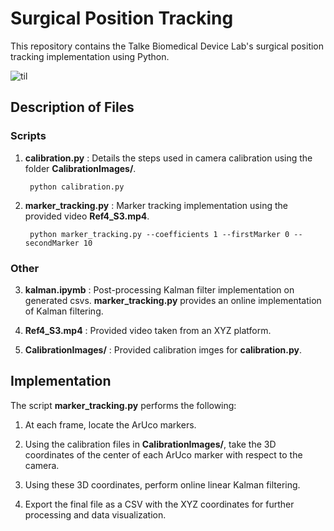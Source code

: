 # Surgical Position Tracking 

This repository contains the Talke Biomedical Device Lab's surgical position tracking implementation using Python. 

![til](./marker_tracking.gif)

## Description of Files

### Scripts
1. **calibration.py** : Details the steps used in camera calibration using the folder **CalibrationImages/**. 

        python calibration.py

2. **marker_tracking.py** : Marker tracking implementation using the provided video **Ref4_S3.mp4**.

        python marker_tracking.py --coefficients 1 --firstMarker 0 --secondMarker 10

### Other
3. **kalman.ipymb** : Post-processing Kalman filter implementation on generated csvs. **marker_tracking.py** provides an online implementation of Kalman filtering.

4. **Ref4_S3.mp4** : Provided video taken from an XYZ platform. 

5. **CalibrationImages/** : Provided calibration imges for **calibration.py**.

## Implementation

The script **marker_tracking.py** performs the following:

1. At each frame, locate the ArUco markers. 

2. Using the calibration files in **CalibrationImages/**, take the 3D coordinates of the center of each ArUco marker with respect to the camera. 

3. Using these 3D coordinates, perform online linear Kalman filtering.

4. Export the final file as a CSV with the XYZ coordinates for further processing and data visualization. 